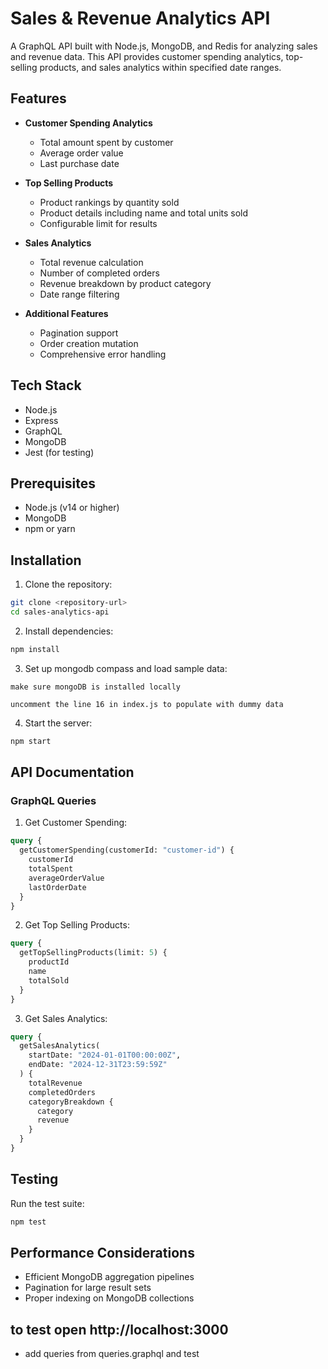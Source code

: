 # Sales & Revenue Analytics API

A GraphQL API built with Node.js, MongoDB, and Redis for analyzing sales and revenue data. This API provides customer spending analytics, top-selling products, and sales analytics within specified date ranges.

## Features

- **Customer Spending Analytics**
  - Total amount spent by customer
  - Average order value
  - Last purchase date

- **Top Selling Products**
  - Product rankings by quantity sold
  - Product details including name and total units sold
  - Configurable limit for results

- **Sales Analytics**
  - Total revenue calculation
  - Number of completed orders
  - Revenue breakdown by product category
  - Date range filtering

- **Additional Features**
  - Pagination support
  - Order creation mutation
  - Comprehensive error handling

## Tech Stack

- Node.js
- Express
- GraphQL
- MongoDB
- Jest (for testing)

## Prerequisites

- Node.js (v14 or higher)
- MongoDB
- npm or yarn

## Installation

1. Clone the repository:
```bash
git clone <repository-url>
cd sales-analytics-api
```

2. Install dependencies:
```bash
npm install
```

3. Set up mongodb compass and load sample data:
```
make sure mongoDB is installed locally

uncomment the line 16 in index.js to populate with dummy data

```

4. Start the server:
```bash
npm start
```

## API Documentation

### GraphQL Queries

1. Get Customer Spending:
```graphql
query {
  getCustomerSpending(customerId: "customer-id") {
    customerId
    totalSpent
    averageOrderValue
    lastOrderDate
  }
}
```

2. Get Top Selling Products:
```graphql
query {
  getTopSellingProducts(limit: 5) {
    productId
    name
    totalSold
  }
}
```

3. Get Sales Analytics:
```graphql
query {
  getSalesAnalytics(
    startDate: "2024-01-01T00:00:00Z",
    endDate: "2024-12-31T23:59:59Z"
  ) {
    totalRevenue
    completedOrders
    categoryBreakdown {
      category
      revenue
    }
  }
}
```



## Testing

Run the test suite:
```bash
npm test
```



## Performance Considerations

- Efficient MongoDB aggregation pipelines
- Pagination for large result sets
- Proper indexing on MongoDB collections



## to test open http://localhost:3000

- add queries from queries.graphql and test